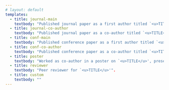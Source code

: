 ```yaml
---
# layout: default
templates:
  - title: journal-main
    textbody: "Published journal paper as a first author titled `<u>TITLE</u>' in VENUE."
  - title: journal-co-author
    textbody: "Published journal paper as a co-author titled `<u>TITLE</u>' in VENUE."
  - title: conf-main
    textbody: "Published conference paper as a first author titled `<u>TITLE</u>' in VENUE."
  - title: conf-co-author
    textbody: "Published conference paper as a co-author titled `<u>TITLE</u>' in VENUE."
  - title: poster
    textbody: "Worked as co-author in a poster on `<u>TITLE</u>', presented in VENUE."
  - title: reviewer
    textbody: "Peer reviewer for `<u>TITLE</u>'".
  - title: custom
    textbody: ""
---
```


